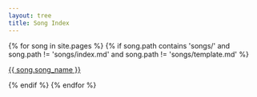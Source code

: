 ```yaml
---
layout: tree
title: Song Index
---
```

<div class="sc-bdfBwQ jrDHLp">
    {% for song in site.pages %}
        {% if song.path contains 'songs/' and song.path != 'songs/index.md' and song.path != 'songs/template.md' %}
            <div data-id="355317540" class="sc-bdfBwQ pkAuV">
                <div id="355317540" class="sc-bdfBwQ sc-kIeTtH jAmcnV cnxSGb"></div>
                <div data-testid="StyledContainer" class="sc-bdfBwQ sc-dmlrTW eua-dhZ kGoTFc group" type="CLASSIC">
                    <a href="{{ song.short_name }}"
                        rel="noopener" data-testid="LinkButton"
                        class="sc-pFZIQ sc-hHftDr ldGKnQ fhtMSy group"
                        height="auto">
                        <div class="w-full h-full">
                            <div data-testid="LinkThumbnail"
                                class="sc-bdfBwQ sc-gsTCUz sc-bkzZxe dgVnpq bhdLno CvSZl"></div>
                            <p class="sc-hKgILt sc-jUEnpm gXKGT fmxDzY">{{ song.song_name }}</p>
                        </div>
                    </a>
                </div>
            </div>
        {% endif %}
    {% endfor %}
    <!-- {% for song in songs %}
    {% endfor %} -->
</div>
